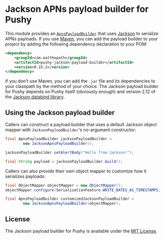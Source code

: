 # Jackson APNs payload builder for Pushy

This module provides an [`ApnsPayloadBuilder`](https://pushy-apns.org/apidocs/0.14/com/eatthepath/pushy/apns/util/ApnsPayloadBuilder.html) that uses [Jackson](https://github.com/FasterXML/jackson) to serialize APNs payloads. If you use [Maven](http://maven.apache.org/), you can add the payload builder to your project by adding the following dependency declaration to your POM:

```xml
<dependency>
    <groupId>com.eatthepath</groupId>
    <artifactId>pushy-jackson-payload-builder</artifactId>
    <version>0.15.2</version>
</dependency>
```

If you don't use Maven, you can add the `.jar` file and its dependencies to your classpath by the method of your choice. The Jackson payload builder for Pushy depends on Pushy itself (obviously enough) and version 2.12 of the [Jackson databind library](https://github.com/FasterXML/jackson-databind).

## Using the Jackson payload builder

Callers can construct a payload builder that uses a default Jackson object mapper with `JacksonPayloadBuilder`'s no-argument constructor:

```java
final ApnsPayloadBuilder jacksonPayloadBuilder =
        new JacksonApnsPayloadBuilder();

jacksonPayloadBuilder.setAlertBody("Hello from Jackson!");

final String payload = jacksonPayloadBuilder.build();
```

Callers can also provide their own object mapper to customize how it serializes payloads:

```java
final ObjectMapper objectMapper = new ObjectMapper();
objectMapper.configure(SerializationFeature.WRITE_DATES_AS_TIMESTAMPS, true);

final ApnsPayloadBuilder customizedJacksonPayloadBuilder =
        new JacksonApnsPayloadBuilder(objectMapper);
```

## License

The Jackson payload builder for Pushy is available under the [MIT License](http://opensource.org/licenses/MIT).
